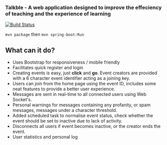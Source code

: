 ### Talkble - A web application designed to improve the effeciency of teaching and the experience of learning ###
[![Build Status](https://travis-ci.org/benjaminmeysner/talkable.svg?branch=master)](https://travis-ci.org/benjaminmeysner/talkable)

`mvn package` then `mvn spring-boot:Run`

## What can it do?

 - Uses Bootstrap for responsiveness / mobile friendly
 - Facilitates quick register and login 
 - Creating events is easy, just **click** and **go**. Event creators are provided with a 6 character event identifier acting as a joining key.
 - Users can join from the home page using the event ID, includes some neat features to provide a better user experience.
 - Messages are sent in real-time to all connected users using Web Socket's.
 - Personal warnings for messages containing any profanity, or spam messages, messages under a character threshold.
 - Added scheduled task to normalise event status, check whether the event should be set to inactive due to lack of activity.
 - Disconnects all users if event becomes inactive, or the creator ends the event.
 - User statistics and personal log

